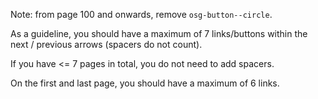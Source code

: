 Note: from page 100 and onwards, remove `osg-button--circle`.

As a guideline, you should have a maximum of 7 links/buttons within the next / previous arrows (spacers do not count).

If you have <= 7 pages in total, you do not need to add spacers.

On the first and last page, you should have a maximum of 6 links.